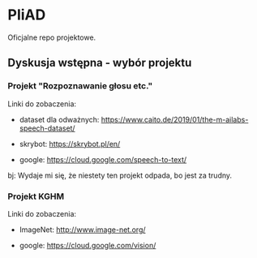 # PIiAD
Oficjalne repo projektowe.

## Dyskusja wstępna - wybór projektu

### Projekt "Rozpoznawanie głosu etc."

Linki do zobaczenia:

- dataset dla odważnych: https://www.caito.de/2019/01/the-m-ailabs-speech-dataset/

- skrybot: https://skrybot.pl/en/

- google: https://cloud.google.com/speech-to-text/

bj: Wydaje mi się, że niestety ten projekt odpada, bo jest za trudny.

### Projekt KGHM

Linki do zobaczenia:

- ImageNet: http://www.image-net.org/

- google: https://cloud.google.com/vision/
